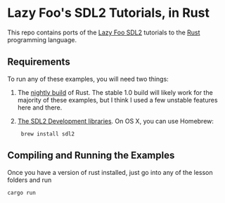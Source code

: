 # Lazy Foo's SDL2 Tutorials, in Rust #

This repo contains ports of the
[Lazy Foo SDL2](http://lazyfoo.net/tutorials/SDL/index.php) tutorials
to the [Rust](http://www.rust-lang.org) programming language.

## Requirements

To run any of these examples, you will need two things:

1. The [nightly build](http://www.rust-lang.org/install.html) of Rust.  The
stable 1.0 build will likely work for the majority of these examples,
but I think I used a few unstable features here and there.

2. [The SDL2 Development libraries](https://www.libsdl.org/download-2.0.php).  On OS X, you can use Homebrew:

		brew install sdl2


## Compiling and Running the Examples

Once you have a version of rust installed, just go into any of the
lesson folders and run

    cargo run




